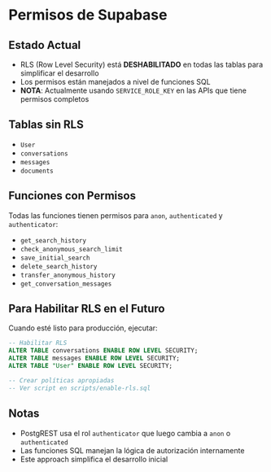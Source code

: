 # Permisos de Supabase

## Estado Actual

- RLS (Row Level Security) está **DESHABILITADO** en todas las tablas para simplificar el desarrollo
- Los permisos están manejados a nivel de funciones SQL
- **NOTA**: Actualmente usando `SERVICE_ROLE_KEY` en las APIs que tiene permisos completos

## Tablas sin RLS

- `User`
- `conversations` 
- `messages`
- `documents`

## Funciones con Permisos

Todas las funciones tienen permisos para `anon`, `authenticated` y `authenticator`:

- `get_search_history`
- `check_anonymous_search_limit`
- `save_initial_search`
- `delete_search_history`
- `transfer_anonymous_history`
- `get_conversation_messages`

## Para Habilitar RLS en el Futuro

Cuando esté listo para producción, ejecutar:

```sql
-- Habilitar RLS
ALTER TABLE conversations ENABLE ROW LEVEL SECURITY;
ALTER TABLE messages ENABLE ROW LEVEL SECURITY;
ALTER TABLE "User" ENABLE ROW LEVEL SECURITY;

-- Crear políticas apropiadas
-- Ver script en scripts/enable-rls.sql
```

## Notas

- PostgREST usa el rol `authenticator` que luego cambia a `anon` o `authenticated`
- Las funciones SQL manejan la lógica de autorización internamente
- Este approach simplifica el desarrollo inicial